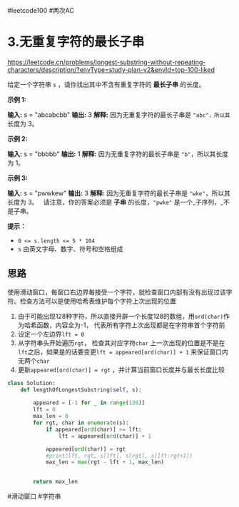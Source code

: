 #leetcode100  #两次AC
# 3.无重复字符的最长子串

https://leetcode.cn/problems/longest-substring-without-repeating-characters/description/?envType=study-plan-v2&envId=top-100-liked


给定一个字符串 `s` ，请你找出其中不含有重复字符的 **最长子串** 的长度。

**示例 1:**

**输入:** s = "abcabcbb"
**输出:** 3 
**解释:** 因为无重复字符的最长子串是 `"abc"，所以其`长度为 3。

**示例 2:**

**输入:** s = "bbbbb"
**输出:** 1
**解释:** 因为无重复字符的最长子串是 `"b"`，所以其长度为 1。

**示例 3:**

**输入:** s = "pwwkew"
**输出:** 3
**解释:** 因为无重复字符的最长子串是 `"wke"`，所以其长度为 3。
     请注意，你的答案必须是 **子串** 的长度，`"pwke"` 是一个_子序列，_不是子串。

**提示：**

- `0 <= s.length <= 5 * 104`
- `s` 由英文字母、数字、符号和空格组成


## 思路

使用滑动窗口，每窗口右边界每接受一个字符，就检查窗口内部有没有出现过该字符。检查方法可以是使用哈希表维护每个字符上次出现的位置

1. 由于可能出现128种字符，所以直接开辟一个长度128的数组，用`ord(char)`作为哈希函数，内容全为-1， 代表所有字符上次出现都是在字符串首个字符前
2. 设定一个左边界`lft = 0`
3. 从字符串头开始遍历`rgt`， 检查其对应字符`char` 上一次出现的位置是不是在`lft`之后，如果是的话要变更`lft = appeared[ord(char)] + 1` 来保证窗口内无两个`char`
4. 更新`appeared[ord(char)] = rgt` ，并计算当前窗口长度并与最长长度比较

```python
class Solution:
    def lengthOfLongestSubstring(self, s):
        
        appeared = [-1 for _ in range(128)]
        lft = 0
        max_len = 0
        for rgt, char in enumerate(s):
            if appeared[ord(char)] >= lft:
                lft = appeared[ord(char)] + 1

            appeared[ord(char)] = rgt
            #print(lft, rgt, s[lft], s[rgt], s[lft:rgt+1])
            max_len = max(rgt - lft + 1, max_len)

        
        return max_len
```



#滑动窗口 #字符串